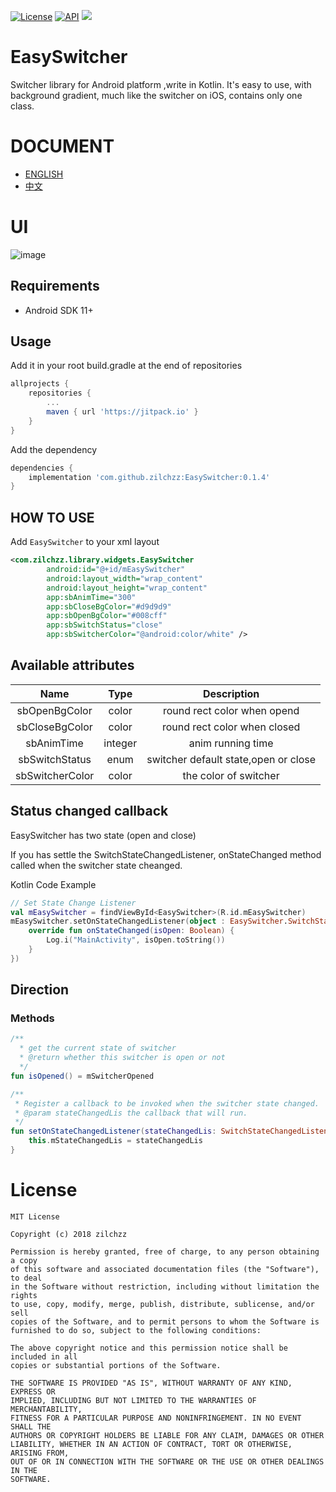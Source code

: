 [![License](http://img.shields.io/badge/license-MIT-green.svg?style=flat)]()
[![API](https://img.shields.io/badge/API-11%2B-brightgreen.svg?style=flat)](https://android-arsenal.com/api?level=11)
[![](https://jitpack.io/v/zilchzz/EasySwitcher.svg)](https://jitpack.io/#zilchzz/EasySwitcher)

# EasySwitcher
Switcher library for Android platform ,write in Kotlin. It's easy to use, with background gradient, much like the switcher on iOS, contains only one class.

# DOCUMENT
- [ENGLISH](https://github.com/zilchzz/EasySwitcher/blob/master/README.md) 
- [中文](https://github.com/zilchzz/EasySwitcher/blob/master/README_CH.md)

# UI
![image](https://github.com/zilchzz/EasySwitcher/blob/master/sample/src/main/res/mipmap-xxhdpi/git_effect.gif)

## Requirements

- Android SDK 11+

## Usage

Add it in your root build.gradle at the end of repositories

```groovy
allprojects {
    repositories {
        ...
        maven { url 'https://jitpack.io' }
    }
}
```

Add the dependency

```groovy
dependencies {
    implementation 'com.github.zilchzz:EasySwitcher:0.1.4'
}
```

## HOW TO USE

Add `EasySwitcher` to your xml layout

```xml
<com.zilchzz.library.widgets.EasySwitcher
        android:id="@+id/mEasySwitcher"
        android:layout_width="wrap_content"
        android:layout_height="wrap_content"
        app:sbAnimTime="300"
        app:sbCloseBgColor="#d9d9d9"
        app:sbOpenBgColor="#008cff"
        app:sbSwitchStatus="close"
        app:sbSwitcherColor="@android:color/white" />
```

## Available attributes

|      Name       |  Type   |             Description              |
| :-------------: | :-----: | :----------------------------------: |
|  sbOpenBgColor  |  color  |     round rect color when opend      |
| sbCloseBgColor  |  color  |     round rect color when closed     |
|   sbAnimTime    | integer |          anim running time           |
| sbSwitchStatus  |  enum   | switcher default state,open or close |
| sbSwitcherColor |  color  |        the color of switcher         |

## Status changed callback

EasySwitcher has two state (open and close)

If you has settle the SwitchStateChangedListener, onStateChanged method called when the switcher state cheanged.

Kotlin Code Example

```Kotlin
// Set State Change Listener
val mEasySwitcher = findViewById<EasySwitcher>(R.id.mEasySwitcher)
mEasySwitcher.setOnStateChangedListener(object : EasySwitcher.SwitchStateChangedListener {
	override fun onStateChanged(isOpen: Boolean) {
		Log.i("MainActivity", isOpen.toString())       
	}
})
```

## Direction

### Methods

```kotlin
/**
  * get the current state of switcher
  * @return whether this switcher is open or not
  */
fun isOpened() = mSwitcherOpened

/**
 * Register a callback to be invoked when the switcher state changed.
 * @param stateChangedLis the callback that will run.
 */
fun setOnStateChangedListener(stateChangedLis: SwitchStateChangedListener) {
	this.mStateChangedLis = stateChangedLis
}
```



# License

```
MIT License

Copyright (c) 2018 zilchzz

Permission is hereby granted, free of charge, to any person obtaining a copy
of this software and associated documentation files (the "Software"), to deal
in the Software without restriction, including without limitation the rights
to use, copy, modify, merge, publish, distribute, sublicense, and/or sell
copies of the Software, and to permit persons to whom the Software is
furnished to do so, subject to the following conditions:

The above copyright notice and this permission notice shall be included in all
copies or substantial portions of the Software.

THE SOFTWARE IS PROVIDED "AS IS", WITHOUT WARRANTY OF ANY KIND, EXPRESS OR
IMPLIED, INCLUDING BUT NOT LIMITED TO THE WARRANTIES OF MERCHANTABILITY,
FITNESS FOR A PARTICULAR PURPOSE AND NONINFRINGEMENT. IN NO EVENT SHALL THE
AUTHORS OR COPYRIGHT HOLDERS BE LIABLE FOR ANY CLAIM, DAMAGES OR OTHER
LIABILITY, WHETHER IN AN ACTION OF CONTRACT, TORT OR OTHERWISE, ARISING FROM,
OUT OF OR IN CONNECTION WITH THE SOFTWARE OR THE USE OR OTHER DEALINGS IN THE
SOFTWARE.
```
